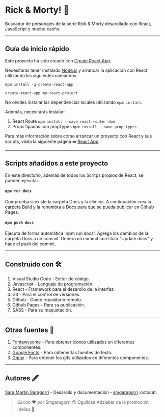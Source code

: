 # Rick & Morty! :mag_right:

Buscador de personajes de la serie Rick & Morty desarollado con React, JavaScript y mucho cariño.

---

## Guía de inicio rápido

Este proyecto ha sido creado con [Create React App](https://github.com/facebook/create-react-app).

Necesitarás tener instalado [Node.js](https://nodejs.org/) y arrancar la aplicación con React utilizando los siguientes comandos:

`npm install -g create-react-app`

`create-react-app my-react-project`

No olvides instalar las dependencias locales utilizando `npm install`.

Además, necesitarás instalar:

1. React Route `npm install --save react-router-dom`
2. Props tipadas con propTypes `npm install --save prop-types`

Para más información sobre cómo arrancar un proyecto con React y sus scripts, visita la siguiente página :arrow_right: [React App](https://github.com/facebook/create-react-app)

---

## Scripts añadidos a este proyecto

En este directorio, además de todos los Scritps propios de React, se pueden ejecutar:

#### `npm run docs`

Comprueba si existe la carpeta Docs y la elimina.
A continuación crea la carpeta Build y la renombra a Docs para que se pueda publicar en Github Pages.

#### `npm push docs`

Ejecuta de forma automática 'npm run docs'.
Agrega los cambios de la carpeta Docs a un commit.
Genera un commit con título "Update docs" y hace el push del commit.

---

## Construido con :hammer_and_wrench:

1. Visual Studio Code - Editor de código.
2. Javascript - Lenguaje de programación.
3. React - Framework para el desarollo de la interfaz.
4. Git - Para el control de versiones.
5. Github - Como repositorio remoto.
6. Github Pages - Para su publicación.
7. SASS - Para su maquetación.

---

## Otras fuentes :wrench:

1. [Fontawesome](https://fontawesome.com/) - Para obtener iconos utilizados en diferentes componentes.
2. [Google Fonts](https://fonts.google.com/) - Para obtener las fuentes de texto.
3. [Giphy](https://giphy.com/) - Para obtener los gifs utilizados en diferentes componentes.

---

## Autores :fountain_pen:

[Sara Martín Garagorri](https://www.linkedin.com/in/sara-martin-garagorri/) - Desarollo y documentación - [smgaragorri](https://github.com/smgaragorri) :octocat:

> :keyboard: con :heart: por Smgaragorri :blush:
> Ogullosa Adalaber de la promoción Idelisa :whale:
